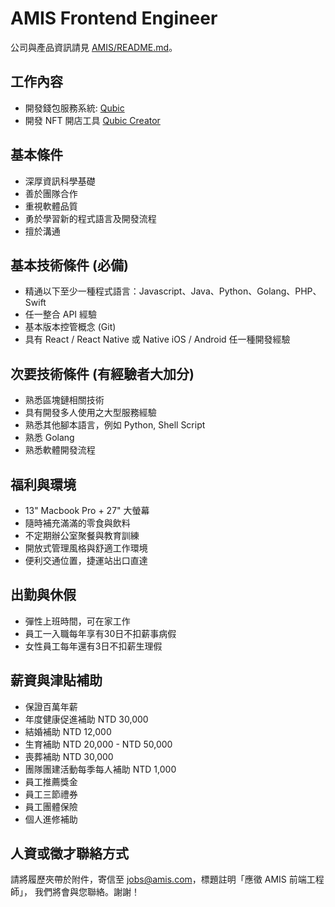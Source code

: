 # AMIS Frontend Engineer

公司與產品資訊請見 [AMIS/README.md](README.md)。

## 工作內容
* 開發錢包服務系統: [Qubic](https://www.qubic.app/)
* 開發 NFT 開店工具 [Qubic Creator](https://creator.qubic.market/)

## 基本條件
* 深厚資訊科學基礎
* 善於團隊合作
* 重視軟體品質
* 勇於學習新的程式語言及開發流程
* 擅於溝通

## 基本技術條件 (必備)
* 精通以下至少一種程式語言：Javascript、Java、Python、Golang、PHP、Swift
* 任一整合 API 經驗
* 基本版本控管概念 (Git)
* 具有 React / React Native 或 Native iOS / Android 任一種開發經驗

## 次要技術條件 (有經驗者大加分)
* 熟悉區塊鏈相關技術
* 具有開發多人使用之大型服務經驗
* 熟悉其他腳本語言，例如 Python, Shell Script
* 熟悉 Golang
* 熟悉軟體開發流程

## 福利與環境

* 13" Macbook Pro + 27" 大螢幕
* 隨時補充滿滿的零食與飲料
* 不定期辦公室聚餐與教育訓練
* 開放式管理風格與舒適工作環境
* 便利交通位置，捷運站出口直達

## 出勤與休假

* 彈性上班時間，可在家工作
* 員工一入職每年享有30日不扣薪事病假
* 女性員工每年還有3日不扣薪生理假

## 薪資與津貼補助

* 保證百萬年薪
* 年度健康促進補助 NTD 30,000
* 結婚補助 NTD 12,000
* 生育補助 NTD 20,000 - NTD 50,000
* 喪葬補助 NTD 30,000
* 團隊團建活動每季每人補助 NTD 1,000
* 員工推薦獎金
* 員工三節禮券
* 員工團體保險
* 個人進修補助

## 人資或徵才聯絡方式

請將履歷夾帶於附件，寄信至 jobs@amis.com，標題註明「應徵 AMIS 前端工程師」， 我們將會與您聯絡。謝謝！
